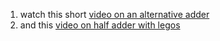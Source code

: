 1. watch this short [video on an alternative adder](https://www.youtube.com/watch?v=GcDshWmhF4A)
2. and this [video on half adder with legos](https://www.youtube.com/watch?v=5X_Ft4YR_wU)